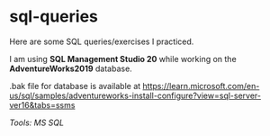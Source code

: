 # sql-queries
Here are some SQL queries/exercises I practiced. 

I am using **SQL Management Studio 20** while working on the **AdventureWorks2019** database.

.bak file for database is available at https://learn.microsoft.com/en-us/sql/samples/adventureworks-install-configure?view=sql-server-ver16&tabs=ssms

*Tools: MS SQL*
